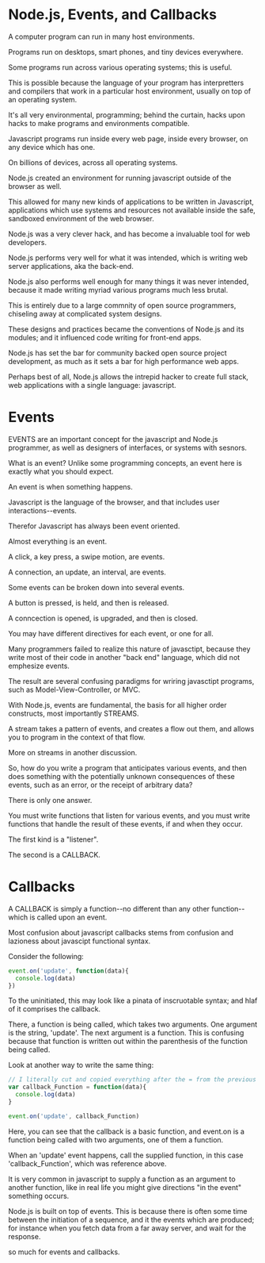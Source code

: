 # Node.js, Events, and Callbacks

A computer program can run in many host environments.

Programs run on desktops, smart phones, and tiny devices everywhere.

Some programs run across various operating systems; this is useful.

This is possible because the language of your program has interpretters and compilers that work in a particular host environment, usually on top of an operating system.

It's all very environmental, programming;  behind the curtain, hacks upon hacks to make programs and environments compatible.  

Javascript programs run inside every web page, inside every browser, on any device which has one.  

On billions of devices, across all operating systems.

Node.js created an environment for running javascript outside of the browser as well.

This allowed for many new kinds of applications to be written in Javascript, applications which use systems and resources not available inside the safe, sandboxed environment of the web browser.

Node.js was a very clever hack, and has become a invaluable tool for web developers.

Node.js performs very well for what it was intended, which is writing web server applications, aka the back-end.

Node.js also performs well enough for many things it was never intended, because it made writing myriad various programs much less brutal.

This is entirely due to a large commnity of open source programmers, chiseling away at complicated system designs.

These designs and practices became the conventions of Node.js and its modules; and it influenced code writing for front-end apps.

Node.js has set the bar for community backed open source project development, as much as it sets a bar for high performance web apps.

Perhaps best of all, Node.js allows the intrepid hacker to create full stack, web applications with a single language:  javascript.

# Events

EVENTS are an important concept for the javascript and Node.js programmer, as well as designers of interfaces, or systems with sesnors.

What is an event?  Unlike some programming concepts, an event here is exactly what you should expect.

An event is when something happens.  

Javascript is the language of the browser, and that includes user interactions--events.

Therefor Javascript has always been event oriented.

Almost everything is an event.

A click, a key press, a swipe motion, are events.

A connection, an update, an interval, are events.

Some events can be broken down into several events.

A button is pressed, is held, and then is released.

A conncection is opened, is upgraded, and then is closed.

You may have different directives for each event, or one for all.

Many programmers failed to realize this nature of javasctipt, because they write most of their code in another "back end" language, which did not emphesize events.

The result are several confusing paradigms for wriring javasctipt programs, such as Model-View-Controller, or MVC.

With Node.js, events are fundamental, the basis for all higher order constructs, most importantly STREAMS.

A stream takes a pattern of events, and creates a flow out them, and allows you to program in the context of that flow.

More on streams in another discussion.

So, how do you write a program that anticipates various events, and then does something with the potentially unknown consequences of these events, such as an error, or the receipt of arbitrary data?

There is only one answer.

You must write functions that listen for various events, and you must write functions that handle the result of these events, if and when they occur.

The first kind is a "listener".

The second is a CALLBACK.

# Callbacks

A CALLBACK is simply a function--no different than any other function--which is called upon an event.

Most confusion about javascript callbacks stems from confusion and lazioness about javascipt functional syntax.

Consider the following:

```js
event.on('update', function(data){
  console.log(data)
})
```
To the uninitiated, this may look like a pinata of inscruotable syntax; and hlaf of it comprises the callback.

There, a function is being called, which takes two arguments.  One argument is the string, 'update'.  The next argument is a function.  This is confusing because that function is written out within the parenthesis of the function being called.

Look at another way to write the same thing:
```js
// I literally cut and copied everything after the = from the previous example
var callback_Function = function(data){
  console.log(data)
}

event.on('update', callback_Function)
```

Here, you can see that the callback is a basic function, and event.on is a function being called with two arguments, one of them a function.

When an 'update' event happens, call the supplied function, in this case 'callback_Function', which was reference above.

It is very common in javascript to supply a function as an argument to another function, like in real life you might give directions "in the event" something occurs.

Node.js is built on top of events.  This is because there is often some time between the initiation of a sequence, and it the events which are produced; for instance when you fetch data from a far away server, and wait for the response.

so much for events and callbacks.





